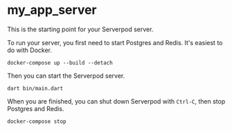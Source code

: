 # my_app_server

This is the starting point for your Serverpod server.

To run your server, you first need to start Postgres and Redis. It's easiest to do with Docker.

    docker-compose up --build --detach

Then you can start the Serverpod server.

    dart bin/main.dart

When you are finished, you can shut down Serverpod with `Ctrl-C`, then stop Postgres and Redis.

    docker-compose stop
